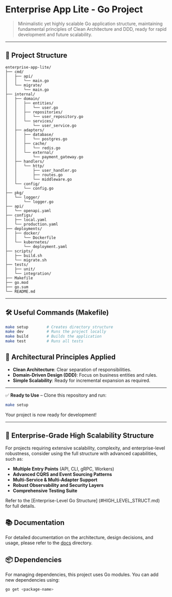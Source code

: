 # Enterprise App Lite - Go Project

> Minimalistic yet highly scalable Go application structure, maintaining fundamental principles of Clean Architecture and DDD, ready for rapid development and future scalability.

---

## 🚀 Project Structure

```
enterprise-app-lite/
├── cmd/
│   ├── api/
│   │   └── main.go
│   └── migrate/
│       └── main.go
├── internal/
│   ├── domain/
│   │   ├── entities/
│   │   │   └── user.go
│   │   ├── repositories/
│   │   │   └── user_repository.go
│   │   └── services/
│   │       └── user_service.go
│   ├── adapters/
│   │   ├── database/
│   │   │   └── postgres.go
│   │   ├── cache/
│   │   │   └── redis.go
│   │   └── external/
│   │       └── payment_gateway.go
│   ├── handlers/
│   │   └── http/
│   │       ├── user_handler.go
│   │       ├── routes.go
│   │       └── middleware.go
│   └── config/
│       └── config.go
├── pkg/
│   └── logger/
│       └── logger.go
├── api/
│   └── openapi.yaml
├── configs/
│   ├── local.yaml
│   └── production.yaml
├── deployments/
│   ├── docker/
│   │   └── Dockerfile
│   └── kubernetes/
│       └── deployment.yaml
├── scripts/
│   ├── build.sh
│   └── migrate.sh
├── tests/
│   ├── unit/
│   └── integration/
├── Makefile
├── go.mod
├── go.sum
└── README.md
```

---

## 🛠️ Useful Commands (Makefile)

```bash
make setup        # Creates directory structure
make dev          # Runs the project locally
make build        # Builds the application
make test         # Runs all tests
```

## 📌 Architectural Principles Applied

* **Clean Architecture**: Clear separation of responsibilities.
* **Domain-Driven Design (DDD)**: Focus on business entities and rules.
* **Simple Scalability**: Ready for incremental expansion as required.

---

✅ **Ready to Use** – Clone this repository and run:

```bash
make setup
```

Your project is now ready for development!

---

## 🚀 Enterprise-Grade High Scalability Structure

For projects requiring extensive scalability, complexity, and enterprise-level robustness, consider using the full structure with advanced capabilities, such as:

* **Multiple Entry Points** (API, CLI, gRPC, Workers)
* **Advanced CQRS and Event Sourcing Patterns**
* **Multi-Service & Multi-Adapter Support**
* **Robust Observability and Security Layers**
* **Comprehensive Testing Suite**

Refer to the [Enterprise-Level Go Structure] (#HIGH_LEVEL_STRUCT.md) for full details.

## 📚 Documentation
For detailed documentation on the architecture, design decisions, and usage, please refer to the [docs](docs/) directory.

## 📦 Dependencies
For managing dependencies, this project uses Go modules. You can add new dependencies using:

```bash
go get <package-name>
```